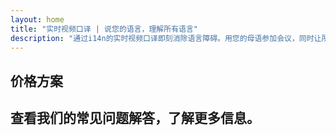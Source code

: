 ```yaml
---
layout: home
title: "实时视频口译 | 说您的语言，理解所有语言"
description: "通过i14n的实时视频口译即刻消除语言障碍。用您的母语参加会议，同时让所有人都能完美理解。当科技可以架起沟通的桥梁时，何必去学习新语言？"
---
```


<!-- text="专注于成长 — 让iMind处理语言问题。" -->
<!-- text="课堂需要数年时间；iMind今天就能实现所有语言的实时理解。" -->
<!-- text="即刻理解 — 无需学习外语" -->

<HeroSection
title="实时**口译**视频会议"
text="为那些因**语言障碍**而错失商机、延误进度和造成代价高昂错误的企业提供解决方案。">
<AuthButton text="体验实时演示 →" buttonClass="brand"/>
<NavButton to="#pricing" buttonClass="alt" buttonLabel="价格" />
</HeroSection>

<span id="1"></span>

<FeatureBlock :card="{
  title: '即时使用100多种语言交流',
  details: 'iMind使每位参与者都能使用母语自然交谈 — [实时](/guide/how-it-works)进行，**无需字幕**，零延迟。',
    items: [
      '⚡︎ 自由发言 — 即刻被理解。',
      '✧ AI驱动的口译能准确把握语气、意图和行业专业术语。',
      '✧ 双向、连续的语音对语音口译，无需手动设置。',
    ],
  link: './guide/what-is-imind',
  src: {
    light: '/1.png',
    dark: '/1.png',
  },
  inversion: false
}" />

<span id="2"></span>

<FeatureBlock :card="{
  title: '会议中的**智慧大脑**',
  details: 'iMind将每次多语言会议转化为清晰、可搜索的知识。',
  items: [
    '⚡︎ 即时搜索过去和当前会议的任何内容。自然提问，无需回看录音即可获得精确答案。',
    '✧ 永不遗漏任何会议事项。我们的AI自动从对话中提取任务、负责人和截止日期。',
    '✧ AI会议摘要用任何语言即时提供要点，无需手动记录即可保持所有人步调一致。',
  ],
  link: '/guide/how-it-works#🧩-deep-memory-deep-understanding',
  src: {
    light: '/2l.png',
    dark: '/2d.png',
  },
  inversion: true
}" />

<span id="3"></span>

<FeatureBlock :card="{
  title: '专为正式会议打造 — 不只是聊天工具',
  details: 'iMind是专业级视频会议平台，而不是轻量级附加组件或插件。',
  items: [
    '✧ 1080p分辨率、智能降噪和专注语音采集。',
    '✧ 日程安排、会议管理、演示、录制和完整日历集成 — 一切内置，随时可用。',
    '⚡︎ 实时转录、参与者聊天，以及确保会议高效进行的AI助手。'
  ],
  link: '/guide/how-it-works',
  src: {
    light: '/3l.png',
    dark: '/3d.png',
  },
  inversion: false
}" />

<span id="4"></span>

<FeatureBlock
  :card="{
    title: '安全保密设计',
    details:
      'iMind专为需要信任保障的对话而设计。虽然我们依赖一流的第三方基础设施，但[保密性始终掌握在您手中](/guide/privacy-architecture)。',
    items: [
      '⚡︎ 区域隐私保护 — 选择数据处理地点。我们根据您的合规区域（如欧盟、美国、亚洲）路由所有口译、存储和分析。',
      '✧ 默认私密 — iMind本身**绝不**存储或使用您的内容用于训练、分析或第三方访问。',
      '✧ 架构合规 — 符合GDPR、CCPA和UAE PDPL要求，完全支持数据导出和删除权限。'
    ],
    link: '/guide/privacy-architecture',
    src: {
      light: '/4.png',
      dark: '/4.png',
    },
    inversion: true
  }"
/>

## 价格方案

<PricingPlans :plans="[
  {
    title: '商业入门版',
    details: '每位用户 **$7** / 月',
    items: [
      '即时使用100多种语言交谈 [ℹ️](#1)',
      '专为正式会议设计 — 不仅仅是对话 [ℹ️](#3)',
    ],
    linkText: '开始试用',
    linkHref: '/guide/use-cases#negotiations',
    bullet: '💬'
  },
  {
    title: '商业标准版',
    details: '每位用户 **$14** / 月',
    items: [
      '即时使用100多种语言交谈 [ℹ️](#1)',
      '专为正式会议设计 — 不仅仅是对话 [ℹ️](#3)',
      '会议中的 **智能助手** [ℹ️](#2)',
    ],
    linkText: '开始试用',
    linkHref: '/guide/use-cases#operations',
    bullet: '⚡︎'
  },
  {
    title: '商业高级版',
    details: '每位用户 **$22** / 月',
    items: [
      '即时使用100多种语言交谈 [ℹ️](#1)',
      '专为正式会议设计 — 不仅仅是对话 [ℹ️](#3)',
      '会议中的 **智能助手** [ℹ️](#2)',
      '区域分段隐私架构 [ℹ️](#4)'
    ],
    linkText: '开始试用',
    linkHref: '/guide/use-cases#operations',
    bullet: '💰'
  }
]" />

## 查看我们的常见问题解答，了解更多信息。

<AccordionGroup :items="[
  {
    q: '外部参与者可以加入通话吗？',
    a: '当然可以。对于 iMind 的免费版本，参与者可以使用 Google 账号登录，或经会议组织者批准后加入。<br><br>对于 Google Workspace 用户，创建会议后，您可以邀请任何人加入，即使他们没有 Google 账号。只需与所有会议参与者分享链接或会议 ID 即可。'
  },
  {
    q: 'iMind 收费是多少？',
    a: '任何拥有 Google 账号的人都可以免费创建视频会议，邀请多达100名参与者，每次会议时长可达60分钟。对于移动电话和一对一通话，没有时间限制。<br><br>如需更长、更大规模的会议或其他功能，如国际拨入号码、会议录制、直播和管理控制等，请查看组织版计划价格或 Google Workspace Individual。'
  },
  {
    q: '如何使用高级功能？',
    a: '高级功能在我们的 Google Workspace 计划和 Google One Premium 中提供。'
  },
  {
    q: '会议内容安全吗？',
    a: '是的。Meet 中的所有视频和音频流都经过加密。即使用户在外地，也可以安全地加入。'
  },
  {
    q: '电话拨入访问是否需要第三方服务？',
    a: '不需要。使用 Google Workspace 企业版，您可以在每次会议中包含电话号码和 PIN 码，无需其他配置。详情请查看电话拨入文档。'
  }
]" />